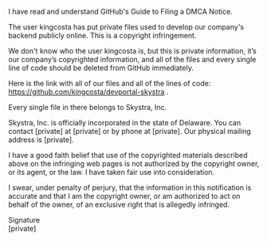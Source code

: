 I have read and understand GitHub's Guide to Filing a DMCA Notice.  


The user kingcosta has put private files used to develop our company's backend publicly online. This is a copyright infringement.  


We don't know who the user kingcosta is, but this is private information, it’s our company’s copyrighted information, and all of the files and every single line of code should be deleted from GitHub immediately.  


Here is the link with all of our files and all of the lines of code: https://github.com/kingcosta/devportal-skystra . 


Every single file in there belongs to Skystra, Inc.  


Skystra, Inc. is officially incorporated in the state of Delaware. You can contact [private] at [private] or by phone at [private]. Our physical mailing address is [private].   


I have a good faith belief that use of the copyrighted materials described above on the infringing web pages is not authorized by the copyright owner, or its agent, or the law. I have taken fair use into consideration.  


I swear, under penalty of perjury, that the information in this notification is accurate and that I am the copyright owner, or am authorized to act on behalf of the owner, of an exclusive right that is allegedly infringed.  

Signature  
[private]
